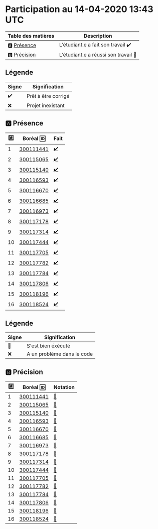 # Participation au 14-04-2020 13:43 UTC
 
 
| Table des matières            | Description                                             |
|-------------------------------|---------------------------------------------------------|
| :a: [Présence](#a-présence)   | L'étudiant.e a fait son travail    :heavy_check_mark:   |
| :b: [Précision](#b-précision) | L'étudiant.e a réussi son travail  :tada:               |
 
## Légende
 
| Signe              | Signification                 |
|--------------------|-------------------------------|
| :heavy_check_mark: | Prêt à être corrigé           |
| :x:                | Projet inexistant             |
 
## :a: Présence
 
|:hash:| Boréal :id:                | Fait               |
|------|----------------------------|--------------------|
| 1 | [300111441](../b300111441.py) | [:heavy_check_mark:](Execution.md#etudiant-300111441) |
| 2 | [300115065](../b300115065.py) | [:heavy_check_mark:](Execution.md#etudiant-300115065) |
| 3 | [300115140](../b300115140.py) | [:heavy_check_mark:](Execution.md#etudiant-300115140) |
| 4 | [300116593](../b300116593.py) | [:heavy_check_mark:](Execution.md#etudiant-300116593) |
| 5 | [300116670](../b300116670.py) | [:heavy_check_mark:](Execution.md#etudiant-300116670) |
| 6 | [300116685](../b300116685.py) | [:heavy_check_mark:](Execution.md#etudiant-300116685) |
| 7 | [300116973](../b300116973.py) | [:heavy_check_mark:](Execution.md#etudiant-300116973) |
| 8 | [300117178](../b300117178.py) | [:heavy_check_mark:](Execution.md#etudiant-300117178) |
| 9 | [300117314](../b300117314.py) | [:heavy_check_mark:](Execution.md#etudiant-300117314) |
| 10 | [300117444](../b300117444.py) | [:heavy_check_mark:](Execution.md#etudiant-300117444) |
| 11 | [300117705](../b300117705.py) | [:heavy_check_mark:](Execution.md#etudiant-300117705) |
| 12 | [300117782](../b300117782.py) | [:heavy_check_mark:](Execution.md#etudiant-300117782) |
| 13 | [300117784](../b300117784.py) | [:heavy_check_mark:](Execution.md#etudiant-300117784) |
| 14 | [300117806](../b300117806.py) | [:heavy_check_mark:](Execution.md#etudiant-300117806) |
| 15 | [300118196](../b300118196.py) | [:heavy_check_mark:](Execution.md#etudiant-300118196) |
| 16 | [300118524](../b300118524.py) | [:heavy_check_mark:](Execution.md#etudiant-300118524) |
 
## Légende
 
| Signe              | Signification                 |
|--------------------|-------------------------------|
| :tada:             | S'est bien éxécuté            |
| :x:                | A un problème dans le code    |
 
## :b: Précision
 
|:hash:| Boréal :id:                |  Notation         |
|------|----------------------------|-------------------|
| 1 | [300111441](../b300111441.py) | [:tada:](Execution.md#etudiant-300111441) |
| 2 | [300115065](../b300115065.py) | [:tada:](Execution.md#etudiant-300115065) |
| 3 | [300115140](../b300115140.py) | [:tada:](Execution.md#etudiant-300115140) |
| 4 | [300116593](../b300116593.py) | [:tada:](Execution.md#etudiant-300116593) |
| 5 | [300116670](../b300116670.py) | [:tada:](Execution.md#etudiant-300116670) |
| 6 | [300116685](../b300116685.py) | [:tada:](Execution.md#etudiant-300116685) |
| 7 | [300116973](../b300116973.py) | [:tada:](Execution.md#etudiant-300116973) |
| 8 | [300117178](../b300117178.py) | [:tada:](Execution.md#etudiant-300117178) |
| 9 | [300117314](../b300117314.py) | [:tada:](Execution.md#etudiant-300117314) |
| 10 | [300117444](../b300117444.py) | [:tada:](Execution.md#etudiant-300117444) |
| 11 | [300117705](../b300117705.py) | [:tada:](Execution.md#etudiant-300117705) |
| 12 | [300117782](../b300117782.py) | [:tada:](Execution.md#etudiant-300117782) |
| 13 | [300117784](../b300117784.py) | [:tada:](Execution.md#etudiant-300117784) |
| 14 | [300117806](../b300117806.py) | [:tada:](Execution.md#etudiant-300117806) |
| 15 | [300118196](../b300118196.py) | [:tada:](Execution.md#etudiant-300118196) |
| 16 | [300118524](../b300118524.py) | [:tada:](Execution.md#etudiant-300118524) |
